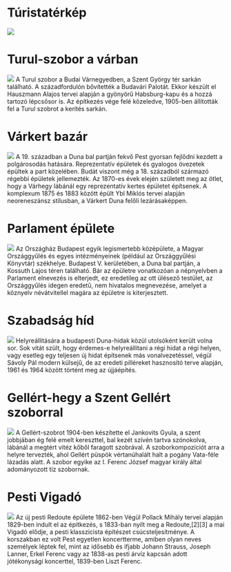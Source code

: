 # Túristatérkép
![](https://github.com/TormaAlex/Kolodko/blob/main/download.jpg?raw=true)
# Turul-szobor a várban
![](https://github.com/TormaAlex/Kolodko/blob/main/2aaa1abc-c9ae-4aac-9b8f-261ebc58580a.jpg?raw=true)
A Turul szobor a Budai Várnegyedben, a Szent György tér sarkán található. A századfordulón bővítették a Budavári Palotát. Ekkor készült el Hauszmann Alajos tervei alapján a gyönyörű Habsburg-kapu és a hozzá tartozó lépcsősor is. Az építkezés vége felé közeledve, 1905-ben állították fel a Turul szobrot a kerítés sarkán.
# Várkert bazár
![](https://github.com/TormaAlex/Kolodko/blob/main/71a95380-6fd0-4495-a5a7-9d3aab8374ad.jpg?raw=true)
A 19. században a Duna bal partján fekvő Pest gyorsan fejlődni kezdett a polgárosodás hatására. Reprezentatív épületek és gyalogos övezetek épültek a part közelében. Budát viszont még a 18. századból származó régebbi épületek jellemezték. Az 1870-es évek elején született meg az ötlet, hogy a Várhegy lábánál egy reprezentatív kertes épületet építsenek. A komplexum 1875 és 1883 között épült Ybl Miklós tervei alapján neoreneszánsz stílusban, a Várkert Duna felőli lezárásaképpen.
# Parlament épülete
![](https://github.com/TormaAlex/Kolodko/blob/main/7d595669-c485-49ea-a648-43387d49a9b9.jpg?raw=true)
Az Országház Budapest egyik legismertebb középülete, a Magyar Országgyűlés és egyes intézményeinek (például az Országgyűlési Könyvtár) székhelye. Budapest V. kerületében, a Duna bal partján, a Kossuth Lajos téren található. Bár az épületre vonatkozóan a népnyelvben a Parlament elnevezés is elterjedt, ez eredetileg az ott ülésező testület, az Országgyűlés idegen eredetű, nem hivatalos megnevezése, amelyet a köznyelv névátvitellel magára az épületre is kiterjesztett.
# Szabadság híd
![](https://github.com/TormaAlex/Kolodko/blob/main/d0b49360-cd32-4428-a2ee-c3f881e45ae0.jpg?raw=true)
Helyreállítására a budapesti Duna-hidak közül utolsóként került volna sor. Sok vitát szült, hogy érdemes-e helyreállítani a régi hidat a régi helyen, vagy esetleg egy teljesen új hidat építsenek más vonalvezetéssel, végül Sávoly Pál modern külsejű, de az eredeti pilléreket hasznosító terve alapján, 1961 és 1964 között történt meg az újjáépítés. 
# Gellért-hegy a Szent Gellért szoborral
![](https://github.com/TormaAlex/Kolodko/blob/main/d7e27922-6a3e-4694-acfb-359b9ee24752.jpg?raw=true)
A Gellért-szobrot 1904-ben készítette el Jankovits Gyula, a szent jobbjában ég felé emelt kereszttel, bal kezét szívén tartva szónokolva, lábánál a megtért vitéz kőből faragott szobrával. A szoborkompozíciót arra a helyre tervezték, ahol Gellért püspök vértanúhalált halt a pogány Vata-féle lázadás alatt. A szobor egyike az I. Ferenc József magyar király által adományozott tíz szobornak.
# Pesti Vigadó
![](https://github.com/TormaAlex/Kolodko/blob/main/fe32825c-7133-42cd-9eba-d9963a61bcfc.jpg?raw=true)
Az új pesti Redoute épülete 1862-ben
Végül Pollack Mihály tervei alapján 1829-ben indult el az építkezés, s 1833-ban nyílt meg a Redoute,[2][3] a mai Vigadó elődje, a pesti klasszicista építészet csúcsteljesítménye. A korszakban ez volt Pest egyetlen koncertterme, amiben olyan neves személyek léptek fel, mint az idősebb és ifjabb Johann Strauss, Joseph Lanner, Erkel Ferenc vagy az 1838-as pesti árvíz kapcsán adott jótékonysági koncerttel, 1839-ben Liszt Ferenc.
